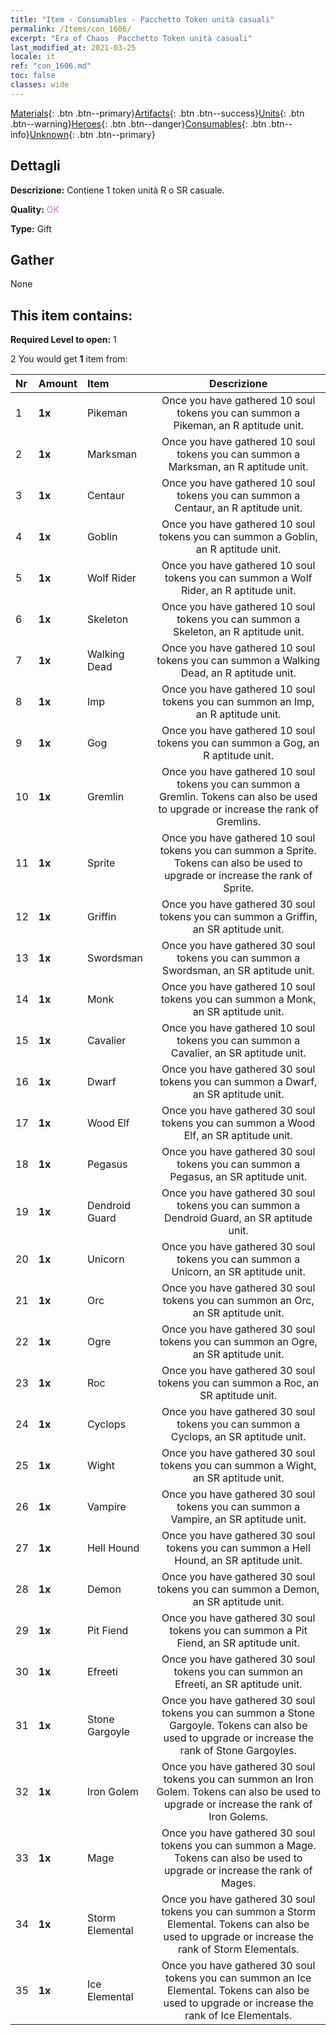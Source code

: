 ```yaml
---
title: "Item - Consumables - Pacchetto Token unità casuali"
permalink: /Items/con_1606/
excerpt: "Era of Chaos  Pacchetto Token unità casuali"
last_modified_at: 2021-03-25
locale: it
ref: "con_1606.md"
toc: false
classes: wide
---
```

 [Materials](/it/Items/){: .btn .btn--primary}[Artifacts](/it/Items/Artifacts/){: .btn .btn--success}[Units](/it/Items/Units/){: .btn .btn--warning}[Heroes](/it/Items/Heroes/){: .btn .btn--danger}[Consumables](/it/Items/Consumables/){: .btn .btn--info}[Unknown](/it/Items/Unknown/){: .btn .btn--primary}

## Dettagli
 **Descrizione:** Contiene 1 token unità R o SR casuale.

 **Quality:** <span style="color: #DA70D6">OK</span>

 **Type:** Gift

## Gather

  None

## This item contains:

 **Required Level to open:** 1

 2 You would get **1** item  from:

  | Nr | Amount |     Item    | Descrizione |
  |:---|:-------|:------------|:-----------:|
  | 1 |  **1x** | Pikeman | Once you have gathered 10 soul tokens you can summon a Pikeman, an R aptitude unit.  | 
  | 2 |  **1x** | Marksman | Once you have gathered 10 soul tokens you can summon a Marksman, an R aptitude unit.  | 
  | 3 |  **1x** | Centaur | Once you have gathered 10 soul tokens you can summon a Centaur, an R aptitude unit.  | 
  | 4 |  **1x** | Goblin | Once you have gathered 10 soul tokens you can summon a Goblin, an R aptitude unit.  | 
  | 5 |  **1x** | Wolf Rider | Once you have gathered 10 soul tokens you can summon a Wolf Rider, an R aptitude unit.  | 
  | 6 |  **1x** | Skeleton | Once you have gathered 10 soul tokens you can summon a Skeleton, an R aptitude unit.  | 
  | 7 |  **1x** | Walking Dead | Once you have gathered 10 soul tokens you can summon a Walking Dead, an R aptitude unit.  | 
  | 8 |  **1x** | Imp | Once you have gathered 10 soul tokens you can summon an Imp, an R aptitude unit.  | 
  | 9 |  **1x** | Gog | Once you have gathered 10 soul tokens you can summon a Gog, an R aptitude unit.  | 
  | 10 |  **1x** | Gremlin | Once you have gathered 10 soul tokens you can summon a Gremlin. Tokens can also be used to upgrade or increase the rank of Gremlins.  | 
  | 11 |  **1x** | Sprite | Once you have gathered 10 soul tokens you can summon a Sprite. Tokens can also be used to upgrade or increase the rank of Sprite.  | 
  | 12 |  **1x** | Griffin | Once you have gathered 30 soul tokens you can summon a Griffin, an SR aptitude unit.  | 
  | 13 |  **1x** | Swordsman | Once you have gathered 30 soul tokens you can summon a Swordsman, an SR aptitude unit.  | 
  | 14 |  **1x** | Monk | Once you have gathered 10 soul tokens you can summon a Monk, an SR aptitude unit.  | 
  | 15 |  **1x** | Cavalier  | Once you have gathered 10 soul tokens you can summon a Cavalier, an SR aptitude unit.  | 
  | 16 |  **1x** | Dwarf | Once you have gathered 30 soul tokens you can summon a Dwarf, an SR aptitude unit.  | 
  | 17 |  **1x** | Wood Elf | Once you have gathered 30 soul tokens you can summon a Wood Elf, an SR aptitude unit.  | 
  | 18 |  **1x** | Pegasus | Once you have gathered 30 soul tokens you can summon a Pegasus, an SR aptitude unit.  | 
  | 19 |  **1x** | Dendroid Guard | Once you have gathered 30 soul tokens you can summon a Dendroid Guard, an SR aptitude unit.  | 
  | 20 |  **1x** | Unicorn | Once you have gathered 30 soul tokens you can summon a Unicorn, an SR aptitude unit.  | 
  | 21 |  **1x** | Orc | Once you have gathered 30 soul tokens you can summon an Orc, an SR aptitude unit.  | 
  | 22 |  **1x** | Ogre | Once you have gathered 30 soul tokens you can summon an Ogre, an SR aptitude unit.  | 
  | 23 |  **1x** | Roc | Once you have gathered 30 soul tokens you can summon a Roc, an SR aptitude unit.  | 
  | 24 |  **1x** | Cyclops | Once you have gathered 30 soul tokens you can summon a Cyclops, an SR aptitude unit.  | 
  | 25 |  **1x** | Wight | Once you have gathered 30 soul tokens you can summon a Wight, an SR aptitude unit.  | 
  | 26 |  **1x** | Vampire | Once you have gathered 30 soul tokens you can summon a Vampire, an SR aptitude unit.  | 
  | 27 |  **1x** | Hell Hound | Once you have gathered 30 soul tokens you can summon a Hell Hound, an SR aptitude unit.  | 
  | 28 |  **1x** | Demon | Once you have gathered 30 soul tokens you can summon a Demon, an SR aptitude unit.  | 
  | 29 |  **1x** | Pit Fiend | Once you have gathered 30 soul tokens you can summon a Pit Fiend, an SR aptitude unit.  | 
  | 30 |  **1x** | Efreeti | Once you have gathered 30 soul tokens you can summon an Efreeti, an SR aptitude unit.  | 
  | 31 |  **1x** | Stone Gargoyle | Once you have gathered 30 soul tokens you can summon a Stone Gargoyle. Tokens can also be used to upgrade or increase the rank of Stone Gargoyles.  | 
  | 32 |  **1x** | Iron Golem | Once you have gathered 30 soul tokens you can summon an Iron Golem. Tokens can also be used to upgrade or increase the rank of Iron Golems.  | 
  | 33 |  **1x** | Mage | Once you have gathered 30 soul tokens you can summon a Mage. Tokens can also be used to upgrade or increase the rank of Mages.  | 
  | 34 |  **1x** | Storm Elemental | Once you have gathered 30 soul tokens you can summon a Storm Elemental. Tokens can also be used to upgrade or increase the rank of Storm Elementals.  | 
  | 35 |  **1x** | Ice Elemental | Once you have gathered 30 soul tokens you can summon an Ice Elemental. Tokens can also be used to upgrade or increase the rank of Ice Elementals.  | 
